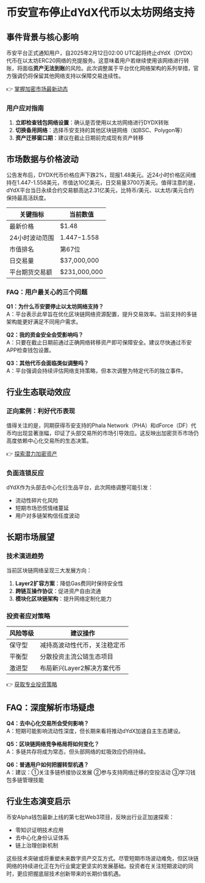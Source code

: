 # 币安宣布停止dYdX代币以太坊网络支持

## 事件背景与核心影响
币安平台正式通知用户，自2025年2月12日02:00 UTC起将终止dYdX（DYDX）代币在以太坊ERC20网络的充提服务。这意味着用户若继续使用该网络进行转账，将面临**资产无法到账**的风险。此次调整属于平台优化网络架构的系列举措，官方强调仍将保留其他网络支持以保障交易连续性。

👉 [掌握加密市场最新动态](https://bit.ly/okx_welcome)

### 用户应对指南
1. **立即检查钱包网络设置**：确认是否使用以太坊网络进行DYDX转账
2. **切换备用网络**：选择币安支持的其他区块链网络（如BSC、Polygon等）
3. **资产迁移窗口期**：建议在截止日期前完成现有资产转移

## 市场数据与价格波动
公告发布后，DYDX代币价格应声下跌2%，现报1.48美元。近24小时价格区间维持在1.447-1.558美元，市值达10亿美元，日交易量3700万美元。值得注意的是，dYdX平台当日永续合约交易额高达2.31亿美元，比特币/美元、以太坊/美元合约保持最高活跃度。

| 关键指标         | 当前数值       |
|------------------|---------------|
| 最新价格         | $1.48         |
| 24小时波动范围   | $1.447-$1.558 |
| 市值排名         | 第67位         |
| 日交易量         | $37,000,000   |
| 平台期货交易额   | $231,000,000  |

### FAQ：用户最关心的三个问题
**Q1：为什么币安要停止以太坊网络支持？**  
A：平台表示此举旨在优化区块链网络资源配置，提升交易效率。当前支持的多链架构能更好满足不同用户需求。

**Q2：我的资金安全会受影响吗？**  
A：只要在截止日期前通过正确网络转移资产即可保障安全。建议尽快通过币安APP检查钱包设置。

**Q3：其他代币会面临类似调整吗？**  
A：平台强调会持续评估网络支持策略，但本次调整为特定代币的独立事件。

## 行业生态联动效应
### 正向案例：利好代币表现
值得关注的是，同期获得币安支持的Phala Network（PHA）和dForce（DF）代币均出现显著涨幅，印证了头部交易所的市场引导效应。这反映出加密货币市场仍高度依赖中心化交易所的生态决策。

👉 [探索潜力加密资产](https://bit.ly/okx_welcome)

### 负面连锁反应
dYdX作为头部去中心化衍生品平台，此次网络调整可能引发：  
- 流动性碎片化风险  
- 短期市场恐慌情绪蔓延  
- 用户对多链架构信任度波动  

## 长期市场展望
### 技术演进趋势
当前区块链网络呈现三大发展方向：
1. **Layer2扩容方案**：降低Gas费同时保持安全性
2. **跨链互操作协议**：促进资产自由流通
3. **模块化区块链架构**：提升网络定制化能力

### 投资者应对策略
| 风险等级 | 建议操作                     |
|----------|------------------------------|
| 保守型   | 减持高波动性代币，关注稳定币  |
| 平衡型   | 分散投资主流公链生态项目      |
| 激进型   | 布局新兴Layer2解决方案代币    |

👉 [获取专业投资策略](https://bit.ly/okx_welcome)

## FAQ：深度解析市场疑虑
**Q4：去中心化交易所会受何影响？**  
A：短期可能影响流动性深度，但长期来看将推动dYdX加速自主生态建设。

**Q5：区块链网络竞争格局将如何变化？**  
A：多链共存将成为常态，但头部网络的虹吸效应仍将持续。

**Q6：普通用户如何把握转型机遇？**  
A：建议：①关注多链桥接协议发展 ②参与支持网络迁移的空投活动 ③学习钱包多链管理技能

## 行业生态演变启示
币安Alpha钱包最新上线的第七批Web3项目，反映出行业正加速探索：  
- 零知识证明技术应用  
- 去中心化身份认证体系  
- 链上治理创新机制  

这些技术突破或将重塑未来数字资产交互方式。尽管短期市场波动难免，但区块链网络的持续进化正在为行业奠定更坚实的发展基础。投资者在关注短期波动的同时，更应把握底层技术创新带来的长期价值机遇。